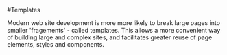 #Templates

Modern web site development is more more likely to break large pages into smaller 'fragements' - called templates. This allows a more convenient way of building large and complex sites, and facilitates greater reuse of page elements, styles and components.